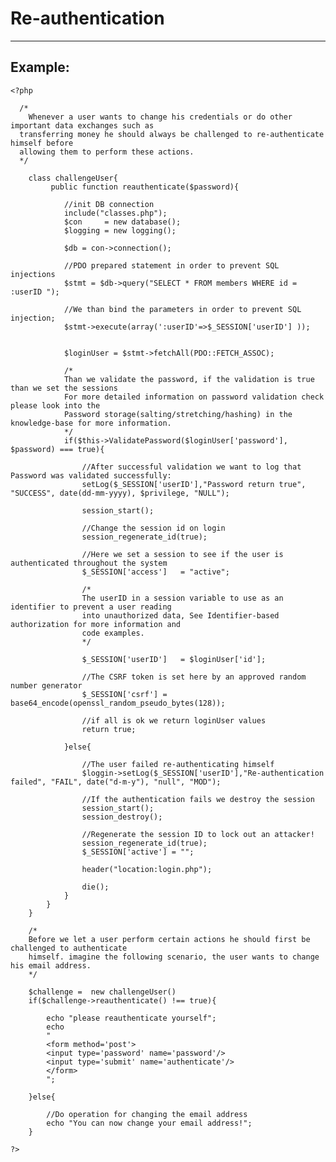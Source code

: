 # Re-authentication
-------

## Example:


    <?php

      /*
    	Whenever a user wants to change his credentials or do other important data exchanges such as
      transferring money he should always be challenged to re-authenticate himself before
      allowing them to perform these actions.
      */

    	class challengeUser{
    		 public function reauthenticate($password){

    			//init DB connection
    			include("classes.php");
    			$con     = new database();
    			$logging = new logging();

    			$db = con->connection();

    			//PDO prepared statement in order to prevent SQL injections        
    			$stmt = $db->query("SELECT * FROM members WHERE id = :userID ");

    			//We than bind the parameters in order to prevent SQL injection;
    			$stmt->execute(array(':userID'=>$_SESSION['userID'] ));


    			$loginUser = $stmt->fetchAll(PDO::FETCH_ASSOC);

    			/*
    			Than we validate the password, if the validation is true than we set the sessions
    			For more detailed information on password validation check please look into the
    			Password storage(salting/stretching/hashing) in the knowledge-base for more information.
    			*/
    			if($this->ValidatePassword($loginUser['password'], $password) === true){

    				//After successful validation we want to log that Password was validated successfully:
    				setLog($_SESSION['userID'],"Password return true", "SUCCESS", date(dd-mm-yyyy), $privilege, "NULL");

    				session_start();

    				//Change the session id on login
    				session_regenerate_id(true);

    				//Here we set a session to see if the user is authenticated throughout the system
    				$_SESSION['access']   = "active";

    				/*
    				The userID in a session variable to use as an identifier to prevent a user reading
    				into unauthorized data, See Identifier-based authorization for more information and
    				code examples.
    				*/

    				$_SESSION['userID']   = $loginUser['id'];

    				//The CSRF token is set here by an approved random number generator
    				$_SESSION['csrf'] = base64_encode(openssl_random_pseudo_bytes(128));

    				//if all is ok we return loginUser values
    				return true;

    			}else{

    				//The user failed re-authenticating himself
    				$loggin->setLog($_SESSION['userID'],"Re-authentication failed", "FAIL", date("d-m-y"), "null", "MOD");

    				//If the authentication fails we destroy the session
    				session_start();
    				session_destroy();

    				//Regenerate the session ID to lock out an attacker!
    				session_regenerate_id(true);
    				$_SESSION['active'] = "";

    				header("location:login.php");

    				die();           	
    			}
    		}
    	}

        /*
        Before we let a user perform certain actions he should first be challenged to authenticate
        himself. imagine the following scenario, the user wants to change his email address.
        */

        $challenge =  new challengeUser()
        if($challenge->reauthenticate() !== true){

    		echo "please reauthenticate yourself";
    		echo
    		"
    		<form method='post'>
    		<input type='password' name='password'/>
    		<input type='submit' name='authenticate'/>
    		</form>		
    		";

        }else{

    		//Do operation for changing the email address
    		echo "You can now change your email address!";
        }

    ?>
